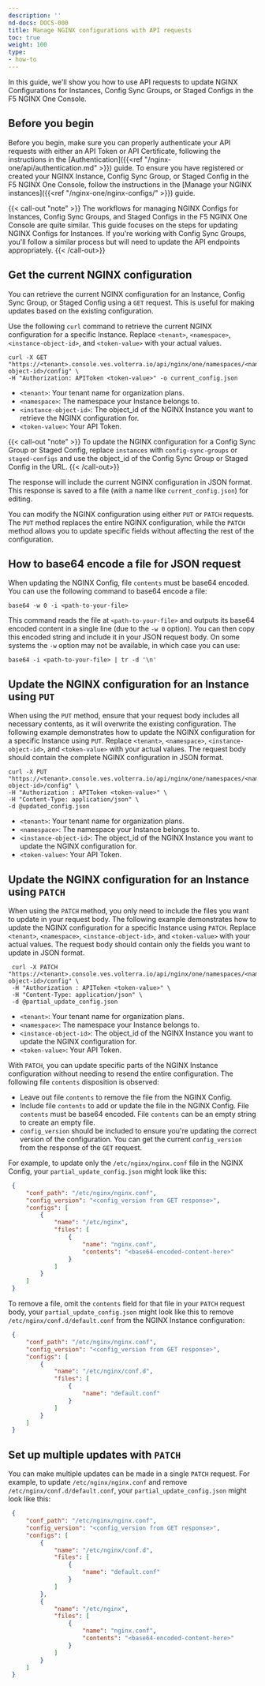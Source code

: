 ```yaml
---
description: ''
nd-docs: DOCS-000
title: Manage NGINX configurations with API requests
toc: true
weight: 100
type:
- how-to
---
```


In this guide, we'll show you how to use API requests to update NGINX Configurations for Instances, Config Sync Groups, or Staged Configs in the F5 NGINX One Console.

## Before you begin

Before you begin, make sure you can properly authenticate your API requests with either an API Token or API Certificate, following the instructions in the [Authentication]({{<ref "/nginx-one/api/authentication.md" >}}) guide. To ensure you have registered or created your NGINX Instance, Config Sync Group, or Staged Config in the F5 NGINX One Console, follow the instructions in the [Manage your NGINX instances]({{<ref "/nginx-one/nginx-configs/" >}}) guide.

{{< call-out "note" >}}
The workflows for managing NGINX Configs for Instances, Config Sync Groups, and Staged Configs in the F5 NGINX One Console are quite similar. This guide focuses on the steps for updating NGINX Configs for Instances. If you're working with Config Sync Groups, you'll follow a similar process but will need to update the API endpoints appropriately.
{{< /call-out>}}

## Get the current NGINX configuration

You can retrieve the current NGINX configuration for an Instance, Config Sync Group, or Staged Config using a `GET` request. This is useful for making updates based on the existing configuration.

Use the following `curl` command to retrieve the current NGINX configuration for a specific Instance. Replace `<tenant>`, `<namespace>`, `<instance-object-id>`, and `<token-value>` with your actual values.

   ```shell
   curl -X GET "https://<tenant>.console.ves.volterra.io/api/nginx/one/namespaces/<namespace>/instances/<instance-object-id>/config" \
   -H "Authorization: APIToken <token-value>" -o current_config.json
   ```

   - `<tenant>`: Your tenant name for organization plans.
   - `<namespace>`: The namespace your Instance belongs to.
   - `<instance-object-id>`: The object_id of the NGINX Instance you want to retrieve the NGINX configuration for.
   - `<token-value>`: Your API Token.

{{< call-out "note" >}}
To update the NGINX configuration for a Config Sync Group or Staged Config, replace `instances` with `config-sync-groups` or `staged-configs` and use the object_id of the Config Sync Group or Staged Config in the URL.
{{< /call-out>}}

 The response will include the current NGINX configuration in JSON format. This response is saved to a file (with a name like `current_config.json`) for editing.

You can modify the NGINX configuration using either `PUT` or `PATCH` requests. The `PUT` method replaces the entire NGINX configuration, while the `PATCH` method allows you to update specific fields without affecting the rest of the configuration.

## How to base64 encode a file for JSON request

When updating the NGINX Config, file `contents` must be base64 encoded. You can use the following command to base64 encode a file:

```shell
base64 -w 0 -i <path-to-your-file>
```

This command reads the file at `<path-to-your-file>` and outputs its base64 encoded content in a single line (due to the `-w 0` option). You can then copy this encoded string and include it in your JSON request body. On some systems the `-w` option may not be available, in which case you can use:

```shell
base64 -i <path-to-your-file> | tr -d '\n'
``` 

## Update the NGINX configuration for an Instance using `PUT`

When using the `PUT` method, ensure that your request body includes all necessary contents, as it will overwrite the existing configuration.
The following example demonstrates how to update the NGINX configuration for a specific Instance using `PUT`. Replace `<tenant>`, `<namespace>`, `<instance-object-id>`, and `<token-value>` with your actual values. The request body should contain the complete NGINX configuration in JSON format.

   ```shell
   curl -X PUT "https://<tenant>.console.ves.volterra.io/api/nginx/one/namespaces/<namespace>/instances/<instance-object-id>/config" \
   -H "Authorization : APIToken <token-value>" \
   -H "Content-Type: application/json" \
   -d @updated_config.json
   ```
 
   - `<tenant>`: Your tenant name for organization plans.
   - `<namespace>`: The namespace your Instance belongs to.
   - `<instance-object-id>`: The object_id of the NGINX Instance you want to update the NGINX configuration for.
   - `<token-value>`: Your API Token.

## Update the NGINX configuration for an Instance using `PATCH`

When using the `PATCH` method, you only need to include the files you want to update in your request body.
The following example demonstrates how to update the NGINX configuration for a specific Instance using `PATCH`. Replace `<tenant>`, `<namespace>`, `<instance-object-id>`, and `<token-value>` with your actual values. The request body should contain only the fields you want to update in JSON format.
   ```shell
    curl -X PATCH "https://<tenant>.console.ves.volterra.io/api/nginx/one/namespaces/<namespace>/instances/<instance-object-id>/config" \
    -H "Authorization : APIToken <token-value>" \
    -H "Content-Type: application/json" \
    -d @partial_update_config.json
   ```

   - `<tenant>`: Your tenant name for organization plans.
   - `<namespace>`: The namespace your Instance belongs to.
   - `<instance-object-id>`: The object_id of the NGINX Instance you want to update the NGINX configuration for.
   - `<token-value>`: Your API Token.

With `PATCH`, you can update specific parts of the NGINX Instance configuration without needing to resend the entire configuration. The following file `contents` disposition is observed:
   - Leave out file `contents` to remove the file from the NGINX Config.
   - Include file `contents` to add or update the file in the NGINX Config. File `contents` must be base64 encoded. File `contents` can be an empty string to create an empty file.
   - `config_version` should be included to ensure you're updating the correct version of the configuration. You can get the current `config_version` from the response of the `GET` request.

For example, to update only the `/etc/nginx/nginx.conf` file in the NGINX Config, your `partial_update_config.json` might look like this:
   ```json
    {
        "conf_path": "/etc/nginx/nginx.conf",
        "config_version": "<config_version from GET response>",
        "configs": [
            {
                "name": "/etc/nginx",
                "files": [
                    {
                        "name": "nginx.conf",
                        "contents": "<base64-encoded-content-here>"
                    }
                ]
            }
        ]
    }
   ```

To remove a file, omit the `contents` field for that file in your `PATCH` request body, your `partial_update_config.json` might look like this to remove `/etc/nginx/conf.d/default.conf` from the NGINX Instance configuration:
   ```json
    {
        "conf_path": "/etc/nginx/nginx.conf",
        "config_version": "<config_version from GET response>",
        "configs": [
            {
                "name": "/etc/nginx/conf.d",
                "files": [
                    {
                        "name": "default.conf"
                    }
                ]
            }
        ]
    }
   ```

## Set up multiple updates with `PATCH`

You can make multiple updates can be made in a single `PATCH` request. For example, to update `/etc/nginx/nginx.conf` and remove `/etc/nginx/conf.d/default.conf`, your `partial_update_config.json` might look like this:
   ```json
    {
        "conf_path": "/etc/nginx/nginx.conf",
        "config_version": "<config_version from GET response>",
        "configs": [
            {
                "name": "/etc/nginx/conf.d",
                "files": [
                    {
                        "name": "default.conf"
                    }
                ]
            },
            {
                "name": "/etc/nginx",
                "files": [
                    {
                        "name": "nginx.conf",
                        "contents": "<base64-encoded-content-here>"
                    }
                ]
            }
        ]
    }
   ```